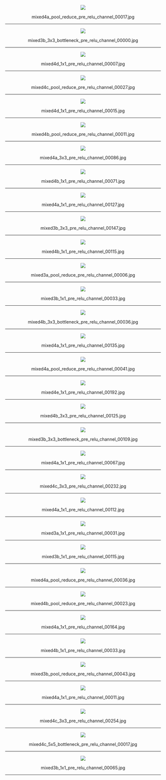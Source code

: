<p align="center"><img src="mixed4a_pool_reduce_pre_relu_channel_00017.jpg?"></p><p align="center">mixed4a_pool_reduce_pre_relu_channel_00017.jpg</p>

***

<p align="center"><img src="mixed3b_3x3_bottleneck_pre_relu_channel_00000.jpg?"></p><p align="center">mixed3b_3x3_bottleneck_pre_relu_channel_00000.jpg</p>

***

<p align="center"><img src="mixed4d_1x1_pre_relu_channel_00007.jpg?"></p><p align="center">mixed4d_1x1_pre_relu_channel_00007.jpg</p>

***

<p align="center"><img src="mixed4c_pool_reduce_pre_relu_channel_00027.jpg?"></p><p align="center">mixed4c_pool_reduce_pre_relu_channel_00027.jpg</p>

***

<p align="center"><img src="mixed4d_1x1_pre_relu_channel_00015.jpg?"></p><p align="center">mixed4d_1x1_pre_relu_channel_00015.jpg</p>

***

<p align="center"><img src="mixed4b_pool_reduce_pre_relu_channel_00011.jpg?"></p><p align="center">mixed4b_pool_reduce_pre_relu_channel_00011.jpg</p>

***

<p align="center"><img src="mixed4a_3x3_pre_relu_channel_00086.jpg?"></p><p align="center">mixed4a_3x3_pre_relu_channel_00086.jpg</p>

***

<p align="center"><img src="mixed4b_1x1_pre_relu_channel_00071.jpg?"></p><p align="center">mixed4b_1x1_pre_relu_channel_00071.jpg</p>

***

<p align="center"><img src="mixed4a_1x1_pre_relu_channel_00127.jpg?"></p><p align="center">mixed4a_1x1_pre_relu_channel_00127.jpg</p>

***

<p align="center"><img src="mixed3b_3x3_pre_relu_channel_00147.jpg?"></p><p align="center">mixed3b_3x3_pre_relu_channel_00147.jpg</p>

***

<p align="center"><img src="mixed4b_1x1_pre_relu_channel_00115.jpg?"></p><p align="center">mixed4b_1x1_pre_relu_channel_00115.jpg</p>

***

<p align="center"><img src="mixed3a_pool_reduce_pre_relu_channel_00006.jpg?"></p><p align="center">mixed3a_pool_reduce_pre_relu_channel_00006.jpg</p>

***

<p align="center"><img src="mixed3b_1x1_pre_relu_channel_00033.jpg?"></p><p align="center">mixed3b_1x1_pre_relu_channel_00033.jpg</p>

***

<p align="center"><img src="mixed4b_3x3_bottleneck_pre_relu_channel_00036.jpg?"></p><p align="center">mixed4b_3x3_bottleneck_pre_relu_channel_00036.jpg</p>

***

<p align="center"><img src="mixed4a_1x1_pre_relu_channel_00135.jpg?"></p><p align="center">mixed4a_1x1_pre_relu_channel_00135.jpg</p>

***

<p align="center"><img src="mixed4a_pool_reduce_pre_relu_channel_00041.jpg?"></p><p align="center">mixed4a_pool_reduce_pre_relu_channel_00041.jpg</p>

***

<p align="center"><img src="mixed4e_1x1_pre_relu_channel_00192.jpg?"></p><p align="center">mixed4e_1x1_pre_relu_channel_00192.jpg</p>

***

<p align="center"><img src="mixed4b_3x3_pre_relu_channel_00125.jpg?"></p><p align="center">mixed4b_3x3_pre_relu_channel_00125.jpg</p>

***

<p align="center"><img src="mixed3b_3x3_bottleneck_pre_relu_channel_00109.jpg?"></p><p align="center">mixed3b_3x3_bottleneck_pre_relu_channel_00109.jpg</p>

***

<p align="center"><img src="mixed4a_1x1_pre_relu_channel_00067.jpg?"></p><p align="center">mixed4a_1x1_pre_relu_channel_00067.jpg</p>

***

<p align="center"><img src="mixed4c_3x3_pre_relu_channel_00232.jpg?"></p><p align="center">mixed4c_3x3_pre_relu_channel_00232.jpg</p>

***

<p align="center"><img src="mixed4a_1x1_pre_relu_channel_00112.jpg?"></p><p align="center">mixed4a_1x1_pre_relu_channel_00112.jpg</p>

***

<p align="center"><img src="mixed3a_1x1_pre_relu_channel_00031.jpg?"></p><p align="center">mixed3a_1x1_pre_relu_channel_00031.jpg</p>

***

<p align="center"><img src="mixed3b_1x1_pre_relu_channel_00115.jpg?"></p><p align="center">mixed3b_1x1_pre_relu_channel_00115.jpg</p>

***

<p align="center"><img src="mixed4a_pool_reduce_pre_relu_channel_00036.jpg?"></p><p align="center">mixed4a_pool_reduce_pre_relu_channel_00036.jpg</p>

***

<p align="center"><img src="mixed4b_pool_reduce_pre_relu_channel_00023.jpg?"></p><p align="center">mixed4b_pool_reduce_pre_relu_channel_00023.jpg</p>

***

<p align="center"><img src="mixed4a_1x1_pre_relu_channel_00164.jpg?"></p><p align="center">mixed4a_1x1_pre_relu_channel_00164.jpg</p>

***

<p align="center"><img src="mixed4b_1x1_pre_relu_channel_00033.jpg?"></p><p align="center">mixed4b_1x1_pre_relu_channel_00033.jpg</p>

***

<p align="center"><img src="mixed3b_pool_reduce_pre_relu_channel_00043.jpg?"></p><p align="center">mixed3b_pool_reduce_pre_relu_channel_00043.jpg</p>

***

<p align="center"><img src="mixed4a_1x1_pre_relu_channel_00011.jpg?"></p><p align="center">mixed4a_1x1_pre_relu_channel_00011.jpg</p>

***

<p align="center"><img src="mixed4c_3x3_pre_relu_channel_00254.jpg?"></p><p align="center">mixed4c_3x3_pre_relu_channel_00254.jpg</p>

***

<p align="center"><img src="mixed4c_5x5_bottleneck_pre_relu_channel_00017.jpg?"></p><p align="center">mixed4c_5x5_bottleneck_pre_relu_channel_00017.jpg</p>

***

<p align="center"><img src="mixed3b_1x1_pre_relu_channel_00065.jpg?"></p><p align="center">mixed3b_1x1_pre_relu_channel_00065.jpg</p>

***
